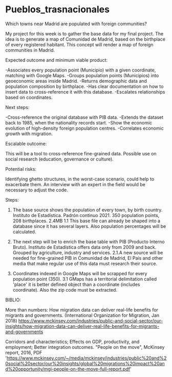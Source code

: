 # Pueblos_trasnacionales
Which towns near Madrid are populated with foreign communities?

My project for this week is to gather the base data for my final project.
The idea is to generate a map of Comunidad de Madrid, based on the birthplace of every registered habitant.
This concept will render a map of foreign communities in Madrid.



Expected outcome and minimum viable product:

-Associates every population point (Municipio) with a given coordinate, matching with Google Maps. 
-Groups population points (Municipios) into geoeconomic areas inside Madrid. 
-Returns demographic data and population composition by birthplace. 
-Has clear documentation on how to insert data to cross-reference it with this database. 
-Escalates relationships based on coordinates.


Next steps:

-Cross-reference the original database with PIB data. 
-Extends the dataset back to 1985, when the nationality records start. 
-Show the economic evolution of high-density foreign population centres. 
-Correlates economic growth with migration.


Escalable outcome:

This will be a tool to cross-reference fine-grained data. Possible use on social research (education, governance or culture).


Potential risks:

Identifying ghetto structures, in the worst-case scenario, could help to exacerbate them. An interview with an expert in the field would be necessary to adjust the code.



Steps:

1. The base source shows the population of every town, by birth country. Instituto de Estadística. Padrón continuo 2021. 350 population points, 208 birthplaces. 2.4MB
1.1 This base file can already be shaped into a database since it has several layers. Also population percentages will be calculated.

2. The next step will be to enrich the base table with PIB (Producto Interno Bruto). Instituto de Estadística offers data only from 2009 and back. Grouped by agriculture, industry and services.
2.1.A new source will be needed for fine-grained PIB in Comunidad de Madrid, El País and other media that make regular use of this data must research their source.

3. Coordinates indexed in Google Maps will be scrapped for every population point (350).
3.1 GMaps has a territorial delimitation called 'place' it is better defined object than a coordinate (includes coordinate). Also the zip code must be extracted.


BIBLIO:

More than numbers: How migration data can deliver real-life benefits for migrants and governments.
(International Organization for Migration, Jan 2018)
https://www.mckinsey.com/industries/public-and-social-sector/our-insights/how-migration-data-can-deliver-real-life-benefits-for-migrants-and-governments

Corridors and characteristics; Effects on GDP, productivity, and employment; Better integration outcomes.
"People on the move", McKinsey report, 2016, PDF
'https://www.mckinsey.com/~/media/mckinsey/industries/public%20and%20social%20sector/our%20insights/global%20migrations%20impact%20and%20opportunity/mgi-people-on-the-move-full-report.pdf'
